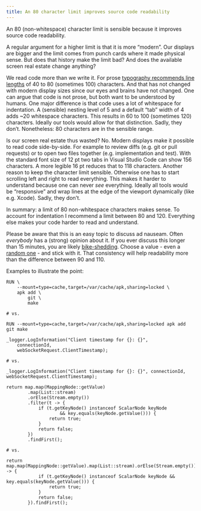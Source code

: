 ```yaml
---
title: An 80 character limit improves source code readability
---
```

An 80 (non-whitespace) character limit is sensible because it improves source code readability.

A regular argument for a higher limit is that it is more “modern”. Our displays are bigger and the limit comes from punch cards where it made physical sense. But does that history make the limit bad? And does the available screen real estate change anything?

We read code more than we write it. For prose [typography recommends line lengths](https://en.wikipedia.org/wiki/Line_length) of 40 to 80 (sometimes 100) characters. And that has not changed with modern display sizes since our eyes and brains have not changed. One can argue that code is not prose, but both want to be understood by humans. One major difference is that code uses a lot of whitespace for indentation. A (sensible) nesting level of 5 and a default “tab” width of 4 adds ~20 whitespace characters. This results in 60 to 100 (sometimes 120) characters. Ideally our tools would allow for that distinction. Sadly, they don’t. Nonetheless: 80 characters are in the sensible range.

Is our screen real estate thus wasted? No. Modern displays make it possible to read code side-by-side. For example to review diffs (e.g. git or pull requests) or to open two files together (e.g. implementation and test). With the standard font size of 12 pt two tabs in Visual Studio Code can show 156 characters. A more legible 16 pt reduces that to 118 characters. Another reason to keep the character limit sensible. Otherwise one has to start scrolling left and right to read everything. This makes it harder to understand because one can never _see_ everything. Ideally all tools would be “responsive” and wrap lines at the edge of the viewport dynamically (like e.g. Xcode). Sadly, they don’t.

In summary: a limit of 80 non-whitespace characters makes sense. To account for indentation I recommend a limit between 80 and 120. Everything else makes your code harder to read and understand.

Please be aware that this is an easy topic to discuss ad nauseam. Often *everybody* has a (strong) opinion about it. If you ever discuss this longer than 15 minutes, you are likely [bike-shedding](https://en.wiktionary.org/wiki/bikeshedding). Choose a value - even a [random one](https://www.random.org/integers/?num=1&min=80&max=120&col=1&base=10&format=html&rnd=new) - and stick with it. That consistency will help readability more than the difference between 90 and 110.

Examples to illustrate the point:

<pre style="white-space: pre">
<code>RUN \
    --mount=type=cache,target=/var/cache/apk,sharing=locked \
    apk add \
        git \
        make

# vs.

RUN --mount=type=cache,target=/var/cache/apk,sharing=locked apk add git make
</code></pre>

<pre style="white-space: pre">
<code>_logger.LogInformation("Client timestamp for {}: {}",
    connectionId,
    webSocketRequest.ClientTimestamp);

# vs.

_logger.LogInformation("Client timestamp for {}: {}", connectionId, webSocketRequest.ClientTimestamp);
</code></pre>

<pre style="white-space: pre">
<code>return map.map(MappingNode::getValue)
		.map(List::stream)
		.orElse(Stream.empty())
		.filter(t -> {
			if (t.getKeyNode() instanceof ScalarNode keyNode
					&& key.equals(keyNode.getValue())) {
				return true;
			}
			return false;
		})
		.findFirst();

# vs.

return map.map(MappingNode::getValue).map(List::stream).orElse(Stream.empty()).filter(t -> {
			if (t.getKeyNode() instanceof ScalarNode keyNode && key.equals(keyNode.getValue())) {
				return true;
			}
			return false;
		}).findFirst();
</pre></code>
